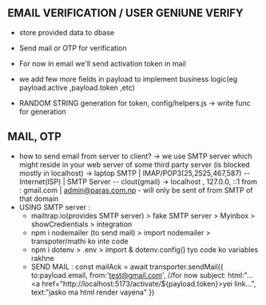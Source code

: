 ## EMAIL VERIFICATION / USER GENIUNE VERIFY
- store provided data to dbase

- Send mail or OTP for verification
- For now in email we'll send activation token in mail
- we add few more fields in payload to implement business logic(eg payload.active ,payload.token ,etc)
- RANDOM STRING generation for token, config/helpers.js -> write func for generation

## MAIL, OTP
- how to send email from server to client?
    -> we use SMTP server which might reside in your web server of some third party server
     (is blocked mostly in localhost)
    -> laptop  SMTP | IMAP/POP3(25,2525,467,587) -- Internet(ISP) | SMTP Server -- clout(gmail)
    -> localhost , 127.0.0, ::1
        from : gmail.com | admin@paras.com.np - will only be sent of from SMTP of that domain
- USING SMTP server :
     - mailtrap.io(provides SMTP server) > fake SMTP server > Myinbox > showCredientials > integration 
     - npm i nodemailer (to send mail) > import nodemailer > transpoter/mathi ko inte code 
     - npm i dotenv > .env > import & dotenv.config() tyo code ko variables rakhne
     - SEND MAIL : const mailAck = await transporter.sendMail({
        to:payload.email,
        from:'test@gmail.com',   //for now
        subject:
        html:"... <a href="http://localhost:5173/activate/${payload.token}>yei link</a>...",
        text:"jasko ma html render vayena"
     })
